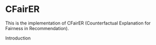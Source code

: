 # CFairER
This is the implementation of CFairER (Counterfactual Explanation for Fairness in Recommendation).

Introduction


